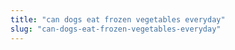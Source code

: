 ```yaml
---
title: "can dogs eat frozen vegetables everyday"
slug: "can-dogs-eat-frozen-vegetables-everyday"
---
```


